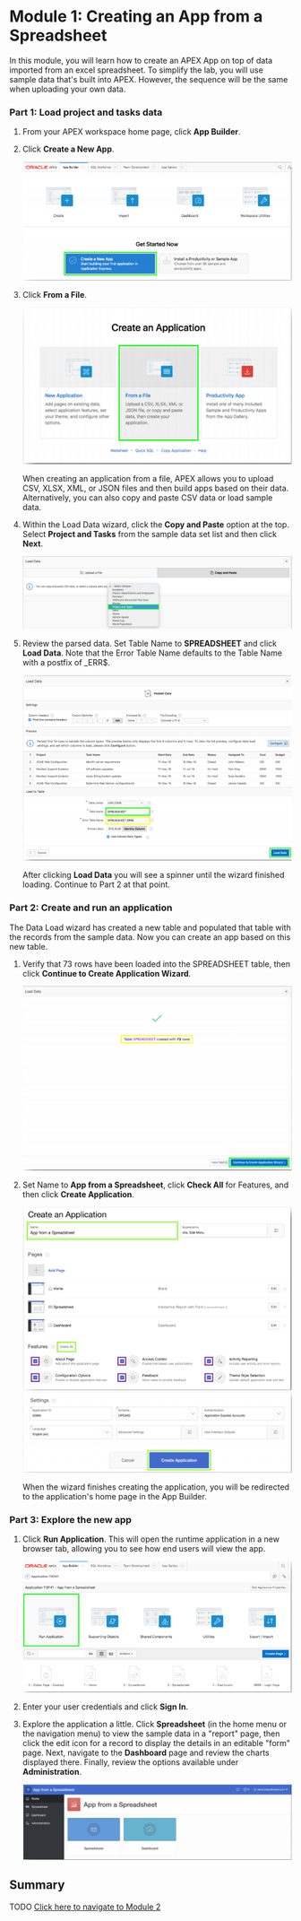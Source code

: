 # Module 1: Creating an App from a Spreadsheet

In this module, you will learn how to create an APEX App on top of data imported from an excel spreadsheet. To simplify the lab, you will use sample data that's built into APEX. However, the sequence will be the same when uploading your own data.

### **Part 1**: Load project and tasks data  
 
1.  From your APEX workspace home page, click **App Builder**.
2.  Click **Create a New App**.

    ![](images/module2/2.1.png)

3.  Click **From a File**.

    ![](images/module2/2.2.png)

    When creating an application from a file, APEX allows you to upload CSV, XLSX, XML, or JSON files and then build apps based on their data. Alternatively, you can also copy and paste CSV data or load sample data.

4.  Within the Load Data wizard, click the **Copy and Paste** option at the top. Select **Project and Tasks** from the sample data set list and then click **Next**.

    ![](images/module2/3.2.png)

5.  Review the parsed data. Set Table Name to **SPREADSHEET** and click **Load Data**. Note that the Error Table Name defaults to the Table Name with a postfix of \_ERR$.

    ![](images/module2/2.4.png)
    
    After clicking **Load Data** you will see a spinner until the wizard finished loading. Continue to Part 2 at that point.

### **Part 2**: Create and run an application 

The Data Load wizard has created a new table and populated that table with the records from the sample data. Now you can create an app based on this new table.

1.  Verify that 73 rows have been loaded into the SPREADSHEET table, then click **Continue to Create Application Wizard**.

    ![](images/module2/2.5.png)

2.  Set Name to **App from a Spreadsheet**, click **Check All** for Features, and then click **Create Application**.

    ![](images/module2/2.6.png)
    ![](images/module2/2.7.png)

    When the wizard finishes creating the application, you will be redirected to the application's home page in the App Builder.

### **Part 3**: Explore the new app

1.  Click **Run Application**. This will open the runtime application in a new browser tab, allowing you to see how end users will view the app.

    ![](images/module2/2.8.png)

2.  Enter your user credentials and click **Sign In**.
3.  Explore the application a little. Click **Spreadsheet** (in the home menu or the navigation menu) to view the sample data in a "report" page, then click the edit icon for a record to display the details in an editable "form" page. Next, navigate to the **Dashboard** page and review the charts displayed there. Finally, review the options available under **Administration**.

    ![](images/module2/2.9.png)

## Summary

TODO [Click here to navigate to Module 2](2-using-the-runtime-environment-improving-the-report-and-form.md)

